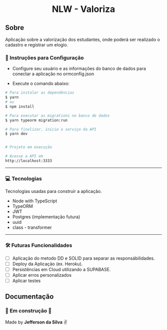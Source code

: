 <h1 align="center"> NLW - Valoriza </h1>

## Sobre

Aplicação sobre a valorização dos estudantes, onde poderá ser realizado o cadastro e registrar um elogio.

### :bookmark_tabs: Instruções para Configuração

- Configure seu usuário e as informações do banco de dados para conectar a aplicação no ormconfig.json

- Execute o comando abaixo:

```bash
# Para instalar as dependências
$ yarn
# ou
$ npm install

# Para executar as migrations no banco de dados
$ yarn typeorm migration:run

# Para finalizar, inicie o serviço da API
$ yarn dev


# Projeto em execução

# Acesse a API em
http://localhost:3333
```

---

### :computer: Tecnologias

Tecnologias usadas para construir a aplicação.

- Node with TypeScript
- TypeORM
- JWT
- Postgres (implementação futura)
- uuid
- class - transformer

---

### :hammer_and_wrench: Futuras Funcionalidades

- [ ] Aplicação do metodo DD e SOLID para separar as responsábilidades.
- [ ] Deploy da Aplicação (ex. Heroku).
- [ ] Persistências em Cloud utilizando a SUPABASE.
- [ ] Aplicar erros personalizados
- [ ] Aplicar testes

## Documentação

### :construction: Em construção :construction:

Made by **Jefferson da Silva** :v:
